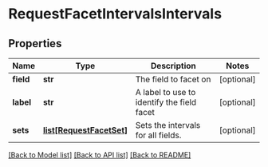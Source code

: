 # RequestFacetIntervalsIntervals

## Properties
Name | Type | Description | Notes
------------ | ------------- | ------------- | -------------
**field** | **str** | The field to facet on | [optional] 
**label** | **str** | A label to use to identify the field facet | [optional] 
**sets** | [**list[RequestFacetSet]**](RequestFacetSet.md) | Sets the intervals for all fields. | [optional] 

[[Back to Model list]](../README.md#documentation-for-models) [[Back to API list]](../README.md#documentation-for-api-endpoints) [[Back to README]](../README.md)

